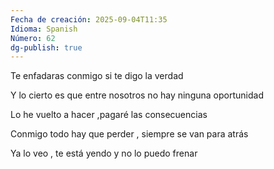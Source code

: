 ```yaml
---
Fecha de creación: 2025-09-04T11:35
Idioma: Spanish
Número: 62
dg-publish: true
---
```

Te enfadaras conmigo si te digo la verdad

Y lo cierto es que entre nosotros no hay ninguna oportunidad

Lo he vuelto a hacer ,pagaré las consecuencias

Conmigo todo hay que perder , siempre se van para atrás

Ya lo veo , te está yendo y no lo puedo frenar